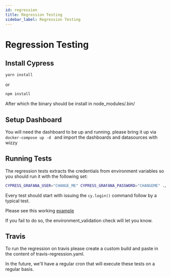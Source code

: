 ```yaml
---
id: regression
title: Regression Testing
sidebar_label: Regression Testing
---
```

# Regression Testing

## Install Cypress

```sh
yarn install 
```

or 

```sh
npm install 
```

After which the binary should be install in node_modules/.bin/

## Setup Dashboard

You will need the dashboard to be up and running.  please bring it up via ```docker-compose up -d ``` and import the dashboards and datasources with wizzy

## Running Tests

The regression tests extracts the credentials from environment variables so you should run it with the following set:

```sh
CYPRESS_GRAFANA_USER="CHANGE_ME" CYPRESS_GRAFANA_PASSWORD="CHANGEME" ./node_modules/.bin/cypress
```

Every test should start with issuing the ```cy.login()``` command follow by a typical test.

Please see this working [example](../cypress/integration/integration/flow_analysis.js)

If you fail to do so, the environment_validation check will let you know.

## Travis

To run the regression on travis please create a custom build and paste in the content of travis-regression.yaml.


In the future, we'll have a regular cron that will execute these tests on a regular basis. 

